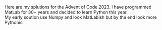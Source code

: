 Here are my splutions for the Advent of Code 2023.  I have programmed MatLab for 30+ years and decided to learn Python this year.  
My early soution use Numpy and look MatLabish but by the end look more Pythonic
